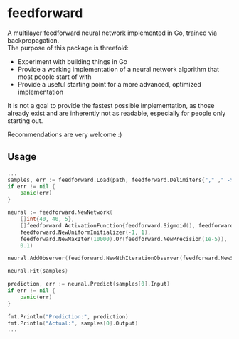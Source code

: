 # feedforward

A multilayer feedforward neural network implemented in Go, trained via backpropagation.  
The purpose of this package is threefold:

- Experiment with building things in Go
- Provide a working implementation of a neural network algorithm that most people start of with
- Provide a useful starting point for a more advanced, optimized implementation

It is not a goal to provide the fastest possible implementation, as those already exist and are inherently not as
readable, especially for people only starting out.

Recommendations are very welcome :)

## Usage

``` go
...
samples, err := feedforward.Load(path, feedforward.Delimiters{"," ," -> ", ","})
if err != nil {
    panic(err)
}

neural := feedforward.NewNetwork(
    []int{40, 40, 5},
    []feedforward.ActivationFunction{feedforward.Sigmoid(), feedforward.Sigmoid(), feedforward.Sigmoid()},
    feedforward.NewUniformInitializer(-1, 1),
    feedforward.NewMaxIter(10000).Or(feedforward.NewPrecision(1e-5)),
    0.1)

neural.AddObserver(feedforward.NewNthIterationObserver(feedforward.NewStOutLogger(), 1000))

neural.Fit(samples)

prediction, err := neural.Predict(samples[0].Input)
if err != nil {
    panic(err)
}

fmt.Println("Prediction:", prediction)
fmt.Println("Actual:", samples[0].Output)
...
```

